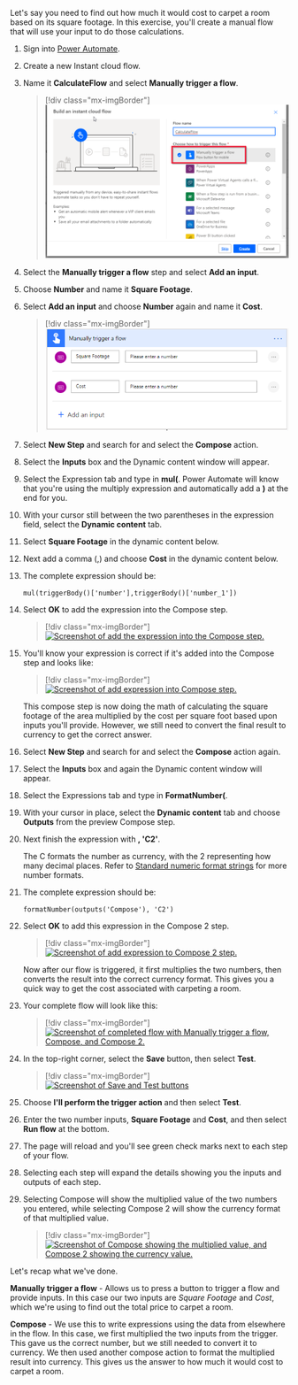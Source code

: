 Let's say you need to find out how much it would cost to carpet a room based on its square footage. In this exercise, you'll create a manual flow that will use your input to do those calculations.

1. Sign into [Power Automate](https://flow.microsoft.com/?azure-portal=true).

1. Create a new Instant cloud flow.

1. Name it **CalculateFlow** and select **Manually trigger a flow**.

   > [!div class="mx-imgBorder"]
   > [![Screenshot of select manually trigger a flow.](../media/manually-trigger-flow-ss.png)](../media/manually-trigger-flow-ss.png#lightbox)

1. Select the **Manually trigger a flow** step and select **Add an input**.

1. Choose **Number** and name it **Square Footage**.

1. Select **Add an input** and choose **Number** again and name it **Cost**.

   > [!div class="mx-imgBorder"]
   > [![Screenshot of choose Number and name it Cost.](../media/cost-ss.png)](../media/cost-ss.png#lightbox)

1. Select **New Step** and search for and select the **Compose** action.

1. Select the **Inputs** box and the Dynamic content window will appear.

1. Select the Expression tab and type in **mul(**. Power Automate will know that you're using the multiply expression and automatically add a **)** at the end for you.

1. With your cursor still between the two parentheses in the expression field, select the **Dynamic content** tab.

1. Select **Square Footage** in the dynamic content below.

1. Next add a comma (,) and choose **Cost** in the dynamic content below.

1. The complete expression should be:

   ```regex
   mul(triggerBody()['number'],triggerBody()['number_1'])
    ```

1. Select **OK** to add the expression into the Compose step.

   > [!div class="mx-imgBorder"]
   > [![Screenshot of add the expression into the Compose step.](../media/add-expression-ss.png)](../media/add-expression-ss.png#lightbox)

1. You'll know your expression is correct if it's added into the Compose step and looks like:

   > [!div class="mx-imgBorder"]
   > [![Screenshot of add expression into Compose step.](../media/correct-expression-ss.png)](../media/correct-expression-ss.png#lightbox)

   This compose step is now doing the math of calculating the square footage of the area multiplied by the cost per square foot based upon inputs you'll provide. However, we still need to convert the final result to currency to get the correct answer.

1. Select **New Step** and search for and select the **Compose** action again.

1. Select the **Inputs** box and again the Dynamic content window will appear.

1. Select the Expressions tab and type in **FormatNumber(**.

1. With your cursor in place, select the **Dynamic content** tab and choose **Outputs** from the preview Compose step.

1. Next finish the expression with **, 'C2'**.

    The C formats the number as currency, with the 2 representing how many decimal places. Refer to [Standard numeric format strings](/dotnet/standard/base-types/standard-numeric-format-strings/?azure-portal=true) for more number formats.

1. The complete expression should be:

   ```regex
   formatNumber(outputs('Compose'), 'C2')
    ```

1. Select **OK** to add this expression in the Compose 2 step.

   > [!div class="mx-imgBorder"]
   > [![Screenshot of add expression to Compose 2 step.](../media/add-expression-compose-ss.png)](../media/add-expression-compose-ss.png#lightbox)

   Now after our flow is triggered, it first multiplies the two numbers, then converts the result into the correct currency format. This gives you a quick way to get the cost associated with carpeting a room.

1. Your complete flow will look like this:

   > [!div class="mx-imgBorder"]
   > [![Screenshot of completed flow with Manually trigger a flow, Compose, and Compose 2.](../media/complete-flow-ss.png)](../media/complete-flow-ss.png#lightbox)

1. In the top-right corner, select the **Save** button, then select **Test**.

   > [!div class="mx-imgBorder"]
   > [![Screenshot of Save and Test buttons](../media/save-test-ss.png)](../media/save-test-ss.png#lightbox)

1. Choose **I'll perform the trigger action** and then select **Test**.

1. Enter the two number inputs, **Square Footage** and **Cost**, and then select **Run flow** at the bottom.

1. The page will reload and you'll see green check marks next to each step of your flow.

1. Selecting each step will expand the details showing you the inputs and outputs of each step.

1. Selecting Compose will show the multiplied value of the two numbers you entered, while selecting Compose 2 will show the currency format of that multiplied value.

   > [!div class="mx-imgBorder"]
   > [![Screenshot of Compose showing the multiplied value, and Compose 2 showing the currency value.](../media/value-ss.png)](../media/value-ss.png#lightbox)

Let's recap what we've done.

**Manually trigger a flow** - Allows us to press a button to trigger a flow and provide inputs. In this case our two inputs are *Square Footage* and *Cost*, which we're using to find out the total price to carpet a room.

**Compose** - We use this to write expressions using the data from elsewhere in the flow. In this case, we first multiplied the two inputs from the trigger. This gave us the correct number, but we still needed to convert it to currency. We then used another compose action to format the multiplied result into currency. This gives us the answer to how much it would cost to carpet a room.
